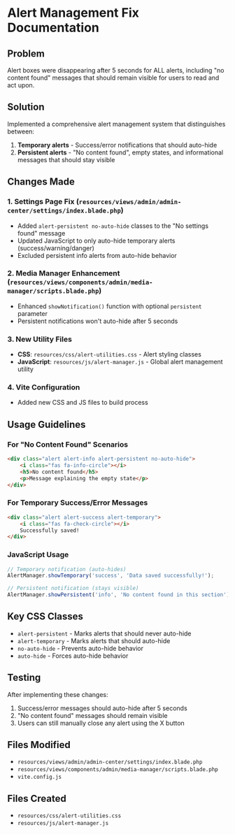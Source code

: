 # Alert Management Fix Documentation

## Problem
Alert boxes were disappearing after 5 seconds for ALL alerts, including "no content found" messages that should remain visible for users to read and act upon.

## Solution
Implemented a comprehensive alert management system that distinguishes between:

1. **Temporary alerts** - Success/error notifications that should auto-hide
2. **Persistent alerts** - "No content found", empty states, and informational messages that should stay visible

## Changes Made

### 1. Settings Page Fix (`resources/views/admin/admin-center/settings/index.blade.php`)
- Added `alert-persistent no-auto-hide` classes to the "No settings found" message
- Updated JavaScript to only auto-hide temporary alerts (success/warning/danger) 
- Excluded persistent info alerts from auto-hide behavior

### 2. Media Manager Enhancement (`resources/views/components/admin/media-manager/scripts.blade.php`)
- Enhanced `showNotification()` function with optional `persistent` parameter
- Persistent notifications won't auto-hide after 5 seconds

### 3. New Utility Files
- **CSS**: `resources/css/alert-utilities.css` - Alert styling classes
- **JavaScript**: `resources/js/alert-manager.js` - Global alert management utility

### 4. Vite Configuration
- Added new CSS and JS files to build process

## Usage Guidelines

### For "No Content Found" Scenarios
```html
<div class="alert alert-info alert-persistent no-auto-hide">
    <i class="fas fa-info-circle"></i>
    <h5>No content found</h5>
    <p>Message explaining the empty state</p>
</div>
```

### For Temporary Success/Error Messages
```html
<div class="alert alert-success alert-temporary">
    <i class="fas fa-check-circle"></i>
    Successfully saved!
</div>
```

### JavaScript Usage
```javascript
// Temporary notification (auto-hides)
AlertManager.showTemporary('success', 'Data saved successfully!');

// Persistent notification (stays visible)
AlertManager.showPersistent('info', 'No content found in this section');
```

## Key CSS Classes

- `alert-persistent` - Marks alerts that should never auto-hide
- `alert-temporary` - Marks alerts that should auto-hide  
- `no-auto-hide` - Prevents auto-hide behavior
- `auto-hide` - Forces auto-hide behavior

## Testing
After implementing these changes:
1. Success/error messages should auto-hide after 5 seconds
2. "No content found" messages should remain visible
3. Users can still manually close any alert using the X button

## Files Modified
- `resources/views/admin/admin-center/settings/index.blade.php`
- `resources/views/components/admin/media-manager/scripts.blade.php`  
- `vite.config.js`

## Files Created
- `resources/css/alert-utilities.css`
- `resources/js/alert-manager.js`
